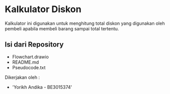 # Kalkulator Diskon

Kalkulator ini digunakan untuk menghitung total diskon yang digunakan oleh pembeli apabila membeli barang sampai total tertentu.

## Isi dari Repository
- Flowchart.drawio
- README.md
- Pseudocode.txt

Dikerjakan oleh :
- 'Yorikh Andika - BE3015374'